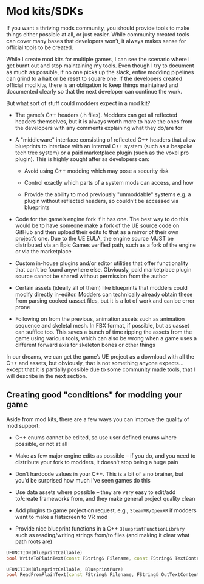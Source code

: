 # Mod kits/SDKs
If you want a thriving mods community, you should provide tools to make things either possible at all, or just easier. While community created tools can cover many bases that developers won’t, it always makes sense for official tools to be created. 

While I create mod kits for multiple games, I can see the scenario where I get burnt out and stop maintaining my tools. Even though I try to document as much as possible, if no one picks up the slack, entire modding pipelines can grind to a halt or be reset to square one. If the developers created official mod kits, there is an obligation to keep things maintained and documented clearly so that the next developer can continue the work.

But what sort of stuff could modders expect in a mod kit?
- The game’s C++ headers (.h files). Modders can get all reflected headers themselves, but it is always worth more to have the ones from the developers with any comments explaining what they do/are for

- A "middleware" interface consisting of reflected C++ headers that allow blueprints to interface with an internal C++ system (such as a bespoke tech tree system) or a paid marketplace plugin (such as the voxel pro plugin). This is highly sought after as developers can:
    - Avoid using C++ modding which may pose a security risk

    - Control exactly which parts of a system mods can access, and how
    
    - Provide the ability to mod previously "unmoddable" systems e.g. a plugin without reflected headers, so couldn’t be accessed via blueprints

- Code for the game’s engine fork if it has one. The best way to do this would be to have someone make a fork of the UE source code on GitHub and then upload their edits to that as a mirror of their own project’s one. Due to the UE EULA, the engine source MUST be distributed via an Epic Games verified path, such as a fork of the engine or via the marketplace

- Custom in-house plugins and/or editor utilities that offer functionality that can’t be found anywhere else. Obviously, paid marketplace plugin source cannot be shared without permission from the author

- Certain assets (ideally all of them) like blueprints that modders could modify directly in-editor. Modders can technically already obtain these from parsing cooked uasset files, but it is a lot of work and can be error prone

- Following on from the previous, animation assets such as animation sequence and skeletal mesh. In FBX format, if possible, but as uasset can suffice too. This saves a bunch of time ripping the assets from the game using various tools, which can also be wrong when a game uses a different forward axis for skeleton bones or other things 

In our dreams, we can get the game’s UE project as a download with all the C++ and assets, but obviously, that is not something anyone expects... except that it is partially possible due to some community made tools, that I will describe in the next section.

## Creating good "conditions" for modding your game
Aside from mod kits, there are a few ways you can improve the quality of mod support:

- C++ enums cannot be edited, so use user defined enums where possible, or not at all

- Make as few major engine edits as possible – if you do, and you need to distribute your fork to modders, it doesn’t stop being a huge pain

- Don’t hardcode values in your C++. This is a bit of a no brainer, but you’d be surprised how much I’ve seen games do this

- Use data assets where possible – they are very easy to edit/add to/create frameworks from, and they make general project quality clean

- Add plugins to game project on request, e.g., `SteamVR/OpenXR` if modders want to make a flatscreen to VR mod

- Provide nice blueprint functions in a C++ `BlueprintFunctionLibrary` such as reading/writing strings from/to files (and making it clear what path roots are)

```cpp
UFUNCTION(BlueprintCallable)
bool WriteToPlainText(const FString& Filename, const FString& TextContent, FText& OutError, bool Append);

UFUNCTION(BlueprintCallable, BlueprintPure)
bool ReadFromPlainText(const FString& Filename, FString& OutTextContent);
```